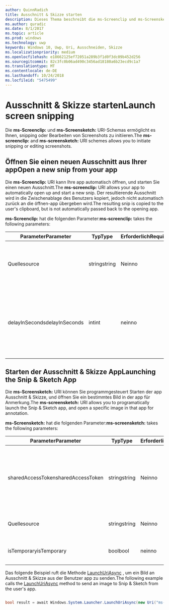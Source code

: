 ```yaml
---
author: QuinnRadich
title: Ausschnitt & Skizze starten
description: Dieses Thema beschreibt die ms-Screenclip und ms-Screensketch URI-Schemas. Ihre app kann diese URI-Schemas zum Starten der app Ausschnitt & Skizze oder einen neuen Ausschnitt Öffnen verwenden.
ms.author: quradic
ms.date: 8/1/2017
ms.topic: article
ms.prod: windows
ms.technology: uwp
keywords: Windows 10, Uwp, Uri, Ausschneiden, Skizze
ms.localizationpriority: medium
ms.openlocfilehash: e18662125ef72051a289b3f1d0f3dc09b452d256
ms.sourcegitcommit: 82c3fc0b06ad490c3456ad18180a6b23ecd9c1a7
ms.translationtype: MT
ms.contentlocale: de-DE
ms.lasthandoff: 10/24/2018
ms.locfileid: "5475499"
---
```

# <a name="launch-screen-snipping"></a><span data-ttu-id="765f1-105">Ausschnitt & Skizze starten</span><span class="sxs-lookup"><span data-stu-id="765f1-105">Launch screen snipping</span></span>

<span data-ttu-id="765f1-106">Die **ms-Screenclip:** und **ms-Screensketch:** URI-Schemas ermöglicht es Ihnen, snipping oder Bearbeiten von Screenshots zu initiieren.</span><span class="sxs-lookup"><span data-stu-id="765f1-106">The **ms-screenclip:** and **ms-screensketch:** URI schemes allows you to initiate snipping or editing screenshots.</span></span>

## <a name="open-a-new-snip-from-your-app"></a><span data-ttu-id="765f1-107">Öffnen Sie einen neuen Ausschnitt aus Ihrer app</span><span class="sxs-lookup"><span data-stu-id="765f1-107">Open a new snip from your app</span></span>

<span data-ttu-id="765f1-108">Die **ms-Screenclip:** URI kann Ihre app automatisch öffnen, und starten Sie einen neuen Ausschnitt.</span><span class="sxs-lookup"><span data-stu-id="765f1-108">The **ms-screenclip:** URI allows your app to automatically open up and start a new snip.</span></span> <span data-ttu-id="765f1-109">Der resultierende Ausschnitt wird in die Zwischenablage des Benutzers kopiert, jedoch nicht automatisch zurück an die öffnen-app übergeben wird.</span><span class="sxs-lookup"><span data-stu-id="765f1-109">The resulting snip is copied to the user's clipboard, but is not automatically passed back to the opening app.</span></span>

<span data-ttu-id="765f1-110">**ms-Screenclip:** hat die folgenden Parameter:</span><span class="sxs-lookup"><span data-stu-id="765f1-110">**ms-screenclip:** takes the following parameters:</span></span>

| <span data-ttu-id="765f1-111">Parameter</span><span class="sxs-lookup"><span data-stu-id="765f1-111">Parameter</span></span> | <span data-ttu-id="765f1-112">Typ</span><span class="sxs-lookup"><span data-stu-id="765f1-112">Type</span></span> | <span data-ttu-id="765f1-113">Erforderlich</span><span class="sxs-lookup"><span data-stu-id="765f1-113">Required</span></span> | <span data-ttu-id="765f1-114">Beschreibung</span><span class="sxs-lookup"><span data-stu-id="765f1-114">Description</span></span> |
| --- | --- | --- | --- |
| <span data-ttu-id="765f1-115">Quelle</span><span class="sxs-lookup"><span data-stu-id="765f1-115">source</span></span> | <span data-ttu-id="765f1-116">string</span><span class="sxs-lookup"><span data-stu-id="765f1-116">string</span></span> | <span data-ttu-id="765f1-117">Nein</span><span class="sxs-lookup"><span data-stu-id="765f1-117">no</span></span> | <span data-ttu-id="765f1-118">Eine formfreie Zeichenfolge, die Quelle anzugeben, die den URI gestartet.</span><span class="sxs-lookup"><span data-stu-id="765f1-118">A freeform string to indicate the source that launched the URI.</span></span> |
| <span data-ttu-id="765f1-119">delayInSeconds</span><span class="sxs-lookup"><span data-stu-id="765f1-119">delayInSeconds</span></span> | <span data-ttu-id="765f1-120">int</span><span class="sxs-lookup"><span data-stu-id="765f1-120">int</span></span> | <span data-ttu-id="765f1-121">nein</span><span class="sxs-lookup"><span data-stu-id="765f1-121">no</span></span> | <span data-ttu-id="765f1-122">Eine ganze Zahl von 1 bis zu 30.</span><span class="sxs-lookup"><span data-stu-id="765f1-122">An integer value, from 1 to 30.</span></span> <span data-ttu-id="765f1-123">Gibt die Verzögerung in vollständige Sekunden zwischen der URI-Aufruf und wann snipping beginnt.</span><span class="sxs-lookup"><span data-stu-id="765f1-123">Specifies the delay, in full seconds, between the URI call and when snipping begins.</span></span> |

## <a name="launching-the-snip--sketch-app"></a><span data-ttu-id="765f1-124">Starten der Ausschnitt & Skizze App</span><span class="sxs-lookup"><span data-stu-id="765f1-124">Launching the Snip & Sketch App</span></span>

<span data-ttu-id="765f1-125">Die **ms-Screensketch:** URI können Sie programmgesteuert Starten der app Ausschnitt & Skizze, und öffnen Sie ein bestimmtes Bild in der app für Anmerkung.</span><span class="sxs-lookup"><span data-stu-id="765f1-125">The **ms-screensketch:** URI allows you to programatically launch the Snip & Sketch app, and open a specific image in that app for annotation.</span></span>

<span data-ttu-id="765f1-126">**ms-Screensketch:** hat die folgenden Parameter:</span><span class="sxs-lookup"><span data-stu-id="765f1-126">**ms-screensketch:** takes the following parameters:</span></span>

| <span data-ttu-id="765f1-127">Parameter</span><span class="sxs-lookup"><span data-stu-id="765f1-127">Parameter</span></span> | <span data-ttu-id="765f1-128">Typ</span><span class="sxs-lookup"><span data-stu-id="765f1-128">Type</span></span> | <span data-ttu-id="765f1-129">Erforderlich</span><span class="sxs-lookup"><span data-stu-id="765f1-129">Required</span></span> | <span data-ttu-id="765f1-130">Beschreibung</span><span class="sxs-lookup"><span data-stu-id="765f1-130">Description</span></span> |
| --- | --- | --- | --- |
| <span data-ttu-id="765f1-131">sharedAccessToken</span><span class="sxs-lookup"><span data-stu-id="765f1-131">sharedAccessToken</span></span> | <span data-ttu-id="765f1-132">string</span><span class="sxs-lookup"><span data-stu-id="765f1-132">string</span></span> | <span data-ttu-id="765f1-133">Nein</span><span class="sxs-lookup"><span data-stu-id="765f1-133">no</span></span> | <span data-ttu-id="765f1-134">Ein Token, identifizieren die Datei in der app Ausschnitt & Skizze geöffnet.</span><span class="sxs-lookup"><span data-stu-id="765f1-134">A token identifying the file to open in the Snip & Sketch app.</span></span> <span data-ttu-id="765f1-135">Aus [SharedStorageAccessManager.AddFile](https://docs.microsoft.com/uwp/api/windows.applicationmodel.datatransfer.sharedstorageaccessmanager.addfile)abgerufen werden.</span><span class="sxs-lookup"><span data-stu-id="765f1-135">Retrieved from [SharedStorageAccessManager.AddFile](https://docs.microsoft.com/uwp/api/windows.applicationmodel.datatransfer.sharedstorageaccessmanager.addfile).</span></span> <span data-ttu-id="765f1-136">Wenn dieser Parameter ausgelassen wird, wird die app ohne Öffnen der Datei gestartet werden.</span><span class="sxs-lookup"><span data-stu-id="765f1-136">If this parameter is omitted, the app will be launched without a file open.</span></span> |
| <span data-ttu-id="765f1-137">Quelle</span><span class="sxs-lookup"><span data-stu-id="765f1-137">source</span></span> | <span data-ttu-id="765f1-138">string</span><span class="sxs-lookup"><span data-stu-id="765f1-138">string</span></span> | <span data-ttu-id="765f1-139">Nein</span><span class="sxs-lookup"><span data-stu-id="765f1-139">no</span></span> | <span data-ttu-id="765f1-140">Eine formfreie Zeichenfolge, die Quelle anzugeben, die den URI gestartet.</span><span class="sxs-lookup"><span data-stu-id="765f1-140">A freeform string to indicate the source that launched the URI.</span></span> |
| <span data-ttu-id="765f1-141">isTemporary</span><span class="sxs-lookup"><span data-stu-id="765f1-141">isTemporary</span></span> | <span data-ttu-id="765f1-142">bool</span><span class="sxs-lookup"><span data-stu-id="765f1-142">bool</span></span> | <span data-ttu-id="765f1-143">nein</span><span class="sxs-lookup"><span data-stu-id="765f1-143">no</span></span> | <span data-ttu-id="765f1-144">Wenn Satz auf "true", Bildschirmskizzen versucht, die Datei zu löschen, nachdem sie geöffnet.</span><span class="sxs-lookup"><span data-stu-id="765f1-144">If set to True, Screen Sketch will try to delete the file after opening it.</span></span> |

<span data-ttu-id="765f1-145">Das folgende Beispiel ruft die Methode [LaunchUriAsync](https://docs.microsoft.com/uwp/api/Windows.System.Launcher#Windows_System_Launcher_LaunchUriAsync_Windows_Foundation_Uri_) , um ein Bild an Ausschnitt & Skizze aus der Benutzer app zu senden.</span><span class="sxs-lookup"><span data-stu-id="765f1-145">The following example calls the [LaunchUriAsync](https://docs.microsoft.com/uwp/api/Windows.System.Launcher#Windows_System_Launcher_LaunchUriAsync_Windows_Foundation_Uri_) method to send an image to Snip & Sketch from the user's app.</span></span>

```csharp

bool result = await Windows.System.Launcher.LaunchUriAsync(new Uri("ms-screensketch:edit?source=MyApp&isTemporary=false&sharedAccessToken=2C37ADDA-B054-40B5-8B38-11CED1E1A2D"));

```